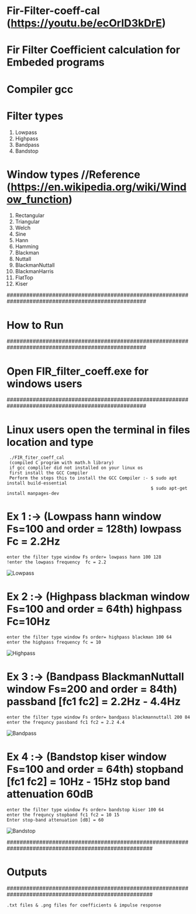 # Fir-Filter-coeff-cal (https://youtu.be/ecOrID3kDrE)
# Fir Filter Coefficient calculation for Embeded programs
# Compiler gcc

# Filter types
   1. Lowpass
   2. Highpass
   3. Bandpass
   4. Bandstop

# Window types //Reference (https://en.wikipedia.org/wiki/Window_function)
   1. Rectangular    
   2. Triangular                 
   3. Welch                      
   4. Sine                       
   5. Hann                       
   6. Hamming                    
   7. Blackman                   
   8. Nuttall                    
   9. BlackmanNuttall            
   10. BlackmanHarris            
   11. FlatTop                   
   12. Kiser   
                   
###################################################################################################
# How to Run 
###################################################################################################
# Open FIR_filter_coeff.exe for windows users 
###################################################################################################
# Linux users open the terminal in files location and type 
```
 ./FIR_fiter_coeff_cal
 (compiled C program with math.h library)
 if gcc compliler did not installed on your linux os
 first install the GCC Compiler 
 Perform the steps this to install the GCC Compiler :- $ sudo apt install build-essential
                                                       $ sudo apt-get install manpages-dev                                                          
```                                                            

# Ex 1 :-> (Lowpass hann window Fs=100 and order = 128th) lowpass Fc = 2.2Hz
```
enter the filter type window Fs order= lowpass hann 100 128
!enter the lowpass frequency  fc = 2.2
```
![Lowpass](https://user-images.githubusercontent.com/32560614/225819842-d453a4bf-d19d-478c-80d2-1945d1fb45ef.png)

# Ex 2 :-> (Highpass blackman window Fs=100 and order = 64th) highpass Fc=10Hz
```
enter the filter type window Fs order= highpass blackman 100 64 
enter the highpass frequency fc = 10
```
![Highpass](https://user-images.githubusercontent.com/32560614/225820154-a4728821-491a-4a94-a081-e8a46ffa3c89.png)

# Ex 3 :-> (Bandpass BlackmanNuttall window Fs=200 and order = 84th) passband [fc1  fc2] = 2.2Hz - 4.4Hz
```
enter the filter type window Fs order= bandpass blackmannuttall 200 84 
enter the frequncy passband fc1 fc2 = 2.2 4.4 
```
![Bandpass](https://user-images.githubusercontent.com/32560614/225820876-87d6a864-7a64-43ab-adae-135def1cbe0f.png)

# Ex 4 :-> (Bandstop kiser window Fs=100 and order = 64th) stopband [fc1  fc2] = 10Hz - 15Hz stop band attenuation 60dB
```
enter the filter type window Fs order= bandstop kiser 100 64
enter the frequncy stopband fc1 fc2 = 10 15 
Enter stop-band attenuation [dB] = 60
```
![Bandstop](https://user-images.githubusercontent.com/32560614/225821146-15b02459-7f95-44bc-9850-a3f3a64cd439.png)

#####################################################################################################
# Outputs
#####################################################################################################
```
.txt files & .png files for coefficients & impulse response
```

